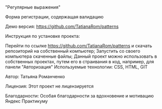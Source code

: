 "Регулярные выражения"

Форма регистрации, содержащая валидацию

Демо версия: https://github.com/TatianaRom/patterns

Инструкция по установке проекта:

Перейти по ссылке https://github.com/TatianaRom/patterns и скачать репозиторий на собственный компьютер;
Запустить со своего компьютера скаченные файлы; Данный проект можно использовать в собственных проектах, путем его в страивания в код, например, для панели "Авторизация"
Используемые технологии: CSS, HTML, GIT

Автор: Татьяна Романченко

Лицензия: Этот проект не лицензируется

Благодарности: Особая благодарности за вдохновение и мотивацию Яндекс Практикуму